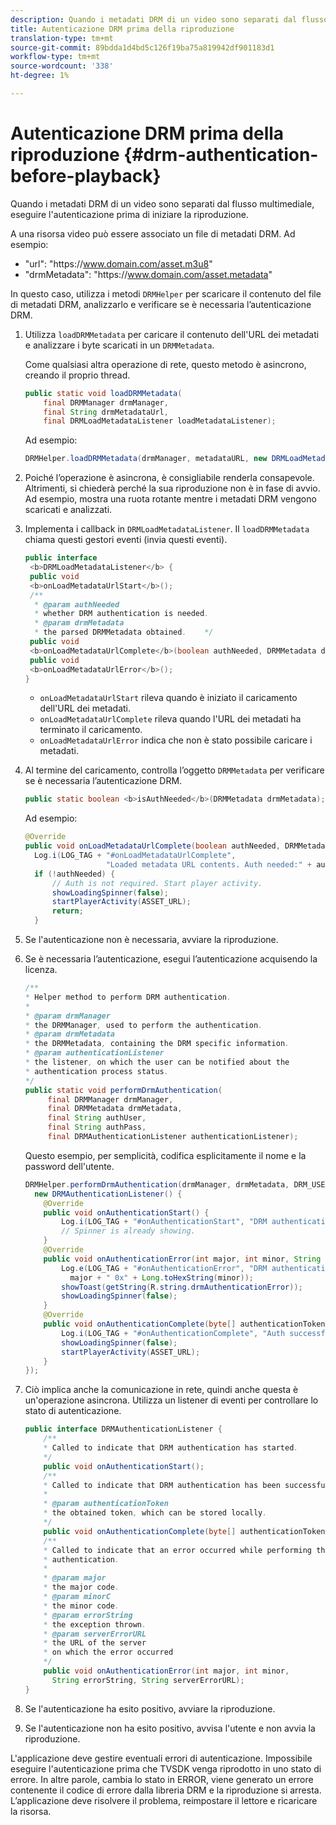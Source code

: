 ```yaml
---
description: Quando i metadati DRM di un video sono separati dal flusso multimediale, eseguire l'autenticazione prima di iniziare la riproduzione.
title: Autenticazione DRM prima della riproduzione
translation-type: tm+mt
source-git-commit: 89bdda1d4bd5c126f19ba75a819942df901183d1
workflow-type: tm+mt
source-wordcount: '338'
ht-degree: 1%

---
```



# Autenticazione DRM prima della riproduzione {#drm-authentication-before-playback}

Quando i metadati DRM di un video sono separati dal flusso multimediale, eseguire l&#39;autenticazione prima di iniziare la riproduzione.

A una risorsa video può essere associato un file di metadati DRM. Ad esempio:

* &quot;url&quot;: &quot;ht<span></span>tps://www.domain.com/asset.m3u8&quot;
* &quot;drmMetadata&quot;: &quot;ht<span></span>tps://www.domain.com/asset.metadata&quot;

In questo caso, utilizza i metodi `DRMHelper` per scaricare il contenuto del file di metadati DRM, analizzarlo e verificare se è necessaria l’autenticazione DRM.

1. Utilizza `loadDRMMetadata` per caricare il contenuto dell&#39;URL dei metadati e analizzare i byte scaricati in un `DRMMetadata`.

   Come qualsiasi altra operazione di rete, questo metodo è asincrono, creando il proprio thread.

   ```java
   public static void loadDRMMetadata( 
       final DRMManager drmManager, 
       final String drmMetadataUrl,  
       final DRMLoadMetadataListener loadMetadataListener); 
   ```

   Ad esempio:

   ```java
   DRMHelper.loadDRMMetadata(drmManager, metadataURL, new DRMLoadMetadataListener());
   ```

1. Poiché l’operazione è asincrona, è consigliabile renderla consapevole. Altrimenti, si chiederà perché la sua riproduzione non è in fase di avvio. Ad esempio, mostra una ruota rotante mentre i metadati DRM vengono scaricati e analizzati.
1. Implementa i callback in `DRMLoadMetadataListener`. Il `loadDRMMetadata` chiama questi gestori eventi (invia questi eventi).

   ```java
   public interface  
    <b>DRMLoadMetadataListener</b> { 
    public void  
    <b>onLoadMetadataUrlStart</b>(); 
    /** 
     * @param authNeeded 
     * whether DRM authentication is needed. 
     * @param drmMetadata 
     * the parsed DRMMetadata obtained.    */ 
    public void  
    <b>onLoadMetadataUrlComplete</b>(boolean authNeeded, DRMMetadata drmMetadata); 
    public void  
    <b>onLoadMetadataUrlError</b>(); 
   }
   ```

   * `onLoadMetadataUrlStart` rileva quando è iniziato il caricamento dell&#39;URL dei metadati.
   * `onLoadMetadataUrlComplete` rileva quando l&#39;URL dei metadati ha terminato il caricamento.
   * `onLoadMetadataUrlError` indica che non è stato possibile caricare i metadati.

1. Al termine del caricamento, controlla l’oggetto `DRMMetadata` per verificare se è necessaria l’autenticazione DRM.

   ```java
   public static boolean <b>isAuthNeeded</b>(DRMMetadata drmMetadata);
   ```

   Ad esempio:

   ```java
   @Override 
   public void onLoadMetadataUrlComplete(boolean authNeeded, DRMMetadata drmMetadata) {  
     Log.i(LOG_TAG + "#onLoadMetadataUrlComplete",  
                     "Loaded metadata URL contents. Auth needed:" + authNeeded + "."); 
     if (!authNeeded) { 
         // Auth is not required. Start player activity.     
         showLoadingSpinner(false);     
         startPlayerActivity(ASSET_URL); 
         return; 
     }
   ```

1. Se l&#39;autenticazione non è necessaria, avviare la riproduzione.
1. Se è necessaria l’autenticazione, esegui l’autenticazione acquisendo la licenza.

   ```java
   /** 
   * Helper method to perform DRM authentication. 
   * 
   * @param drmManager 
   * the DRMManager, used to perform the authentication. 
   * @param drmMetadata 
   * the DRMMetadata, containing the DRM specific information. 
   * @param authenticationListener 
   * the listener, on which the user can be notified about the 
   * authentication process status. 
   */ 
   public static void performDrmAuthentication( 
        final DRMManager drmManager,  
        final DRMMetadata drmMetadata, 
        final String authUser,  
        final String authPass,  
        final DRMAuthenticationListener authenticationListener);
   ```

   Questo esempio, per semplicità, codifica esplicitamente il nome e la password dell&#39;utente.

   ```java
   DRMHelper.performDrmAuthentication(drmManager, drmMetadata, DRM_USERNAME, DRM_PASSWORD,  
     new DRMAuthenticationListener() { 
       @Override 
       public void onAuthenticationStart() { 
           Log.i(LOG_TAG + "#onAuthenticationStart", "DRM authentication started."); 
           // Spinner is already showing. 
       } 
       @Override 
       public void onAuthenticationError(int major, int minor, String errorString, String serverErrorURL) {  
           Log.e(LOG_TAG + "#onAuthenticationError", "DRM authentication failed. " +  
             major + " 0x" + Long.toHexString(minor)); 
           showToast(getString(R.string.drmAuthenticationError));   
           showLoadingSpinner(false); 
       } 
       @Override 
       public void onAuthenticationComplete(byte[] authenticationToken) { 
           Log.i(LOG_TAG + "#onAuthenticationComplete", "Auth successful. Launching content."); 
           showLoadingSpinner(false); 
           startPlayerActivity(ASSET_URL); 
       } 
   }); 
   ```

1. Ciò implica anche la comunicazione in rete, quindi anche questa è un&#39;operazione asincrona. Utilizza un listener di eventi per controllare lo stato di autenticazione.

   ```java
   public interface DRMAuthenticationListener { 
       /** 
       * Called to indicate that DRM authentication has started. 
       */ 
       public void onAuthenticationStart(); 
       /** 
       * Called to indicate that DRM authentication has been successful. 
       * 
       * @param authenticationToken 
       * the obtained token, which can be stored locally. 
       */ 
       public void onAuthenticationComplete(byte[] authenticationToken); 
       /** 
       * Called to indicate that an error occurred while performing the DRM 
       * authentication. 
       * 
       * @param major 
       * the major code. 
       * @param minorC 
       * the minor code. 
       * @param errorString 
       * the exception thrown. 
       * @param serverErrorURL 
       * the URL of the server  
       * on which the error occurred 
       */ 
       public void onAuthenticationError(int major, int minor,  
         String errorString, String serverErrorURL); 
   } 
   ```

1. Se l&#39;autenticazione ha esito positivo, avviare la riproduzione.
1. Se l&#39;autenticazione non ha esito positivo, avvisa l&#39;utente e non avvia la riproduzione.

L&#39;applicazione deve gestire eventuali errori di autenticazione. Impossibile eseguire l&#39;autenticazione prima che TVSDK venga riprodotto in uno stato di errore. In altre parole, cambia lo stato in ERROR, viene generato un errore contenente il codice di errore dalla libreria DRM e la riproduzione si arresta. L’applicazione deve risolvere il problema, reimpostare il lettore e ricaricare la risorsa.

